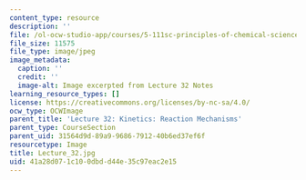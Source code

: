 ```yaml
---
content_type: resource
description: ''
file: /ol-ocw-studio-app/courses/5-111sc-principles-of-chemical-science-fall-2014/41a28d071c100dbdd44e35c97eac2e15_Lecture_32.jpg
file_size: 11575
file_type: image/jpeg
image_metadata:
  caption: ''
  credit: ''
  image-alt: Image excerpted from Lecture 32 Notes
learning_resource_types: []
license: https://creativecommons.org/licenses/by-nc-sa/4.0/
ocw_type: OCWImage
parent_title: 'Lecture 32: Kinetics: Reaction Mechanisms'
parent_type: CourseSection
parent_uid: 31564d9d-89a9-9686-7912-40b6ed37ef6f
resourcetype: Image
title: Lecture_32.jpg
uid: 41a28d07-1c10-0dbd-d44e-35c97eac2e15
---
```


